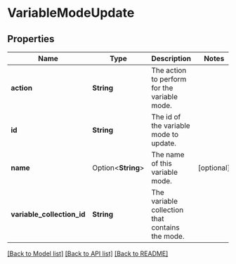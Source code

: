 # VariableModeUpdate

## Properties

Name | Type | Description | Notes
------------ | ------------- | ------------- | -------------
**action** | **String** | The action to perform for the variable mode. | 
**id** | **String** | The id of the variable mode to update. | 
**name** | Option<**String**> | The name of this variable mode. | [optional]
**variable_collection_id** | **String** | The variable collection that contains the mode. | 

[[Back to Model list]](../README.md#documentation-for-models) [[Back to API list]](../README.md#documentation-for-api-endpoints) [[Back to README]](../README.md)


